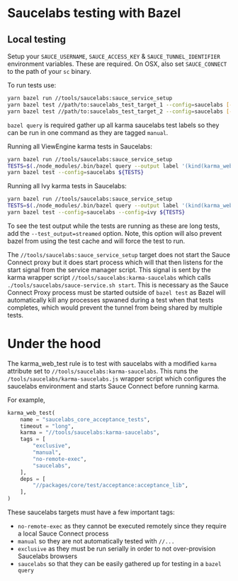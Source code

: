 # Saucelabs testing with Bazel

## Local testing

Setup your `SAUCE_USERNAME`, `SAUCE_ACCESS_KEY` & `SAUCE_TUNNEL_IDENTIFIER` environment variables. These are required. On OSX, also set `SAUCE_CONNECT` to the path of your `sc` binary.

To run tests use:

``` bash
yarn bazel run //tools/saucelabs:sauce_service_setup
yarn bazel test //path/to:saucelabs_test_target_1 --config=saucelabs [--config=ivy]
yarn bazel test //path/to:saucelabs_test_target_2 --config=saucelabs [--config=ivy]
```

`bazel query` is required gather up all karma saucelabs test labels so they can be run in one command as they are tagged `manual`.

Running all ViewEngine karma tests in Saucelabs:

``` bash
yarn bazel run //tools/saucelabs:sauce_service_setup
TESTS=$(./node_modules/.bin/bazel query --output label '(kind(karma_web_test, ...) intersect attr("tags", "saucelabs", ...)) except attr("tags", "ivy-only", ...) except attr("tags", "fixme-saucelabs-ve", ...)')
yarn bazel test --config=saucelabs ${TESTS}
```

Running all Ivy karma tests in Saucelabs:

``` bash
yarn bazel run //tools/saucelabs:sauce_service_setup
TESTS=$(./node_modules/.bin/bazel query --output label '(kind(karma_web_test, ...) intersect attr("tags", "saucelabs", ...)) except attr("tags", "no-ivy-aot", ...) except attr("tags", "fixme-saucelabs-ivy", ...)')
yarn bazel test --config=saucelabs --config=ivy ${TESTS}
```

To see the test output while the tests are running as these are long tests, add the `--test_output=streamed` option. Note, this option will also prevent bazel from using the test cache and will force the test to run.

The `//tools/saucelabs:sauce_service_setup` target does not start the Sauce Connect proxy but it does start process which will that then listens for the start signal from the service manager script. This signal is sent by the karma wrapper script `//tools/saucelabs:karma-saucelabs` which calls `./tools/saucelabs/sauce-service.sh start`. This is necessary as the Sauce Connect Proxy process must be started outside of `bazel test` as Bazel will automatically kill any processes spwaned during a test when that tests completes, which would prevent the tunnel from being shared by multiple tests.

# Under the hood

The karma_web_test rule is to test with saucelabs with a modified `karma` attribute set to
`//tools/saucelabs:karma-saucelabs`. This runs the `/tools/saucelabs/karma-saucelabs.js` wrapper
script which configures the saucelabs environment and starts Sauce Connect before running karma.

For example,

``` python
karma_web_test(
    name = "saucelabs_core_acceptance_tests",
    timeout = "long",
    karma = "//tools/saucelabs:karma-saucelabs",
    tags = [
        "exclusive",
        "manual",
        "no-remote-exec",
        "saucelabs",
    ],
    deps = [
        "//packages/core/test/acceptance:acceptance_lib",
    ],
)
```

These saucelabs targets must have a few important tags:
*  `no-remote-exec` as they cannot be executed remotely since they require a local Sauce Connect process
*  `manual` so they are not automatically tested with `//...`
*  `exclusive` as they must be run serially in order to not over-provision Saucelabs browsers
*  `saucelabs` so that they can be easily gathered up for testing in a `bazel query`
